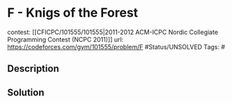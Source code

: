 # F - Knigs of the Forest

contest: [[CFICPC/101555/101555|2011-2012 ACM-ICPC Nordic Collegiate Programming Contest (NCPC 2011)]]
url: https://codeforces.com/gym/101555/problem/F
#Status/UNSOLVED
Tags: #

## Description

## Solution

